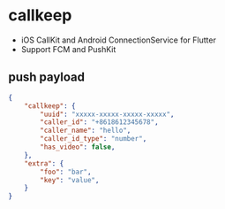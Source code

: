 # callkeep

* iOS CallKit and Android ConnectionService for Flutter
* Support FCM and PushKit

## push payload

```json
{
    "callkeep": {
        "uuid": "xxxxx-xxxxx-xxxxx-xxxxx",
        "caller_id": "+8618612345678",
        "caller_name": "hello",
        "caller_id_type": "number", 
        "has_video": false,
    },
    "extra": {
        "foo": "bar",
        "key": "value",
    }
}
```

